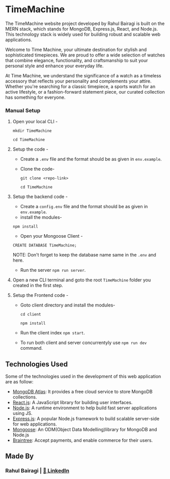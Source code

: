 # TimeMachine
The TimeMachine website project developed by Rahul Bairagi is built on the MERN stack, which stands for MongoDB, Express.js, React, and Node.js. This technology stack is widely used for building robust and scalable web applications.

Welcome to Time Machine, your ultimate destination for stylish and sophisticated timepieces. We are proud to offer a wide selection of watches that combine elegance, functionality, and craftsmanship to suit your personal style and enhance your everyday life.
                      
At Time Machine, we understand the significance of a watch as a timeless accessory that reflects your personality and complements your attire. Whether you're searching for a classic timepiece, a sports watch for an active lifestyle, or a fashion-forward statement piece, our curated collection has something for everyone.

### Manual Setup
1. Open your local CLI -

   ```
   mkdir TimeMachine

   cd TimeMachine
   ```

2. Setup the code -

   - Create a `.env` file and the format should be as given in `env.example`.
   - Clone the code-

     ```
     git clone <repo-link>

     cd TimeMachine
     ```

3. Setup the backend code -

   - Create a `config.env` file and the format should be as given in `env.example`.
   - install the modules-

   ```
   npm install
   ```

   - Open your Mongoose Client -

   ```
   CREATE DATABASE TimeMachine;
   ```

   NOTE: Don't forget to keep the database name same in the `.env` and here.

   - Run the server `npm run server`.

4. Open a new CLI terminal and goto the root `TimeMachine` folder you created in the first step.
5. Setup the Frontend code -

   - Goto client directory and install the modules-

     ```
     cd client

     npm install
     ```

   - Run the client index `npm start`.
   - To run both client and server concurrentyly use `npm run dev` command.
   
## Technologies Used

Some of the technologies used in the development of this web application are as follow:
-   [MongoDB Atlas](https://www.mongodb.com/cloud/atlas): It provides a free cloud service to store MongoDB collections.
-   [React.js](https://reactjs.org/): A JavaScript library for building user interfaces.
-   [Node.js](https://nodejs.org/en/): A runtime environment to help build fast server applications using JS.
-   [Express.js](https://expressjs.com/): A popular Node.js framework to build scalable server-side for web applications.
-   [Mongoose](https://mongoosejs.com/): An ODM(Object Data Modelling)library for MongoDB and Node.js
-   [Braintree](https://www.braintreepayments.com/): Accept payments, and enable commerce for their users.

## Made By
### Rahul Bairagi | [📝 LinkedIn](https://www.linkedin.com/in/rahul3008/)

